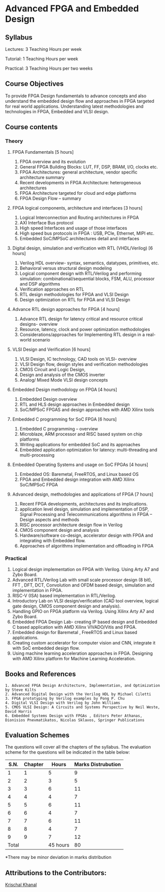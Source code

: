 # Advanced FPGA and Embedded Design
## Syllabus

Lectures: 3 Teaching Hours per week

Tutorial: 1 Teaching Hours per week

Practical: 3 Teaching Hours per two weeks

## Course Objectives

To provide FPGA Design fundamentals to advance concepts and also understand the
embedded design flow and approaches in FPGA targeted for real world applications.
Understanding latest methodologies and technologies in FPGA, Embedded and VLSI
design.

## Course contents
### Theory
1. FPGA Fundamentals [5 hours]
    1. FPGA overview and its evolution
    2. General FPGA Building Blocks: LUT, FF, DSP, BRAM, I/O, clocks etc.
    3. FPGA Architectures: general architecture, vendor specific architecture summary
    4. Recent developments in FPGA Architecture: heterogeneous architectures
    5. FPGA Architecture targeted for cloud and edge platforms
    6. FPGA Design Flow – summary

2. FPGA logical components, architecture and interfaces [3 hours]
    1. Logical Interconnection and Routing architectures in FPGA
    2. AXI Interface Bus protocol
    3. High speed Interfaces and usage of those interfaces
    4. High speed bus protocols in FPGA : USB, PCIe, Ethernet, MIPI etc.
    5. Embedded SoC/MPSoC architectures detail and interfaces

3. Digital design, simulation and verification with RTL (VHDL/Verilog) [6 hours]
    1. Verilog HDL overview- syntax, semantics, datatypes, primitives, etc.
    2. Behavioral versus structural design modeling
    3. Logical component design with RTL/Verilog and performing simulation: combinational/sequential blocks, FSM, ALU, processor and DSP algorithms
    4. Verification approaches on RTL
    5. RTL design methodologies for FPGA and VLSI Design
    6. Design optimization on RTL for FPGA and VLSI Design

4. Advance RTL design approaches for FPGA [4 hours]
    1. Advance RTL design for latency critical and resource critical designs- overview
    2. Resource, latency, clock and power optimization methodologies
    3. Considerations/approaches for Implementing RTL design in a real-world scenario

5. VLSI Design and Verification [6 hours]
    1. VLSI Design, IC technology, CAD tools on VLSI- overview
    2. VLSI Design flow, design styles and verification methodologies
    3. CMOS Circuit and Logic Design,
    4. Design and analysis of the CMOS inverter
    5. Analog/ Mixed Mode VLSI design concepts

6. Embedded Design methodology on FPGA [4 hours]
    1. Embedded Design overview
    2. RTL and HLS design approaches in Embedded design
    3. SoC/MPSoC FPGAS and design approaches with AMD Xilinx tools

7. Embedded C programming for SoC FPGA [6 hours]
    1. Embedded C programming – overview
    2. Microblaze, ARM processor and RISC based system on chip platforms
    3. Writing applications for embedded SoC and its approaches
    4. Embedded application optimization for latency: multi-threading and multi-processing

8. Embedded Operating Systems and usage on SoC FPGAs [4 hours]
    1. Embedded OS: Baremetal, FreeRTOS, and Linux based OS
    2. FPGA and Embedded design integration with AMD Xilinx SoC/MPSoC FPGA

9. Advanced design, methodologies and applications of FPGA [7 hours]
    1. Recent FPGA developments, architectures and its implications.
    2. application level design, simulation and implementation of DSP, Signal Processing and Telecommunications algorithms in FPGA – Design aspects and methods
    3. RISC processor architecture design flow in Verilog
    4. CMOS component design and analysis
    5. Hardware/software co-design, accelerator design with FPGA and integrating with Embedded flow.
    6. Approaches of algorithms implementation and offloading in FPGA

### Practical
1. Logical design implementation on FPGA with Verilog. Using Arty A7 and Zybo Board.
2. Advanced RTL/Verilog Lab with small scale processor design (8 bit), FFT , DFT, DCT, Convolution and OFDM based design, simulation and implementation in FPGA.
3. RISC-V (ISA) based implementation in RTL/Verilog.
4. Introductory Lab on VLSI design/verification (CAD tool overview, logical gate design, CMOS component design and analysis).
5. Handling GPIO on FPGA platform via Verilog. Using Xilinx Arty A7 and Zybo Board.
6. Embedded FPGA Design Lab- creating IP based design and Embedded C based application with AMD Xilinx VIVADO/Vitis and FPGA.
7. Embedded design for Baremetal , FreeRTOS and Linux based applications.
8. Creating custom accelerator for computer vision and CNN, integrate it with SoC embedded design flow.
9. Using machine learning acceleration approaches in FPGA. Designing with AMD Xilinx platform for Machine Learning Acceleration.

## Books and References
    1. Advanced FPGA Design Architecture, Implementation, and Optimization by Steve Kilts
    2. Advanced Digital Design with the Verilog HDL by Michael Ciletti
    3. FPGA prototyping by Verilog examples by Pong P. Chu
    4. Digital VLSI Design with Verilog by John Williams
    5. CMOS VLSI Design: A Circuits and Systems Perspective by Neil Weste, David Harris
    6. Embedded Systems Design with FPGAs , Editors Peter Athanas, Dionisios Pnevmatikatos, Nicolas Sklavos, Springer Publications

## Evaluation Schemes

The questions will cover all the chapters of the syllabus. The evaluation scheme for the questions will be indicated in the table below:

| S.N.  | Chapter       | Hours          | Marks Distrubution     |
| ----- | ------------- | -------------- | ---------------------- |
| 1     | 1             |  5             |    9                   |
| 2     | 2             |  3             |    5                   |
| 3     | 3             |  6             |   11                   |
| 4     | 4             |  4             |    7                   |
| 5     | 5             |  6             |   11                   |
| 6     | 6             |  4             |    7                   |
| 7     | 7             |  6             |   11                   |
| 8     | 8             |  4             |    7                   |
| 9     | 9             |  7             |   12                   |
| Total |               | 45 hours       |   80                   |

*There may be minor deviation in marks distribution

## Attributions to the Contributors:

[Krischal Khanal](https://github.com/krischal111)